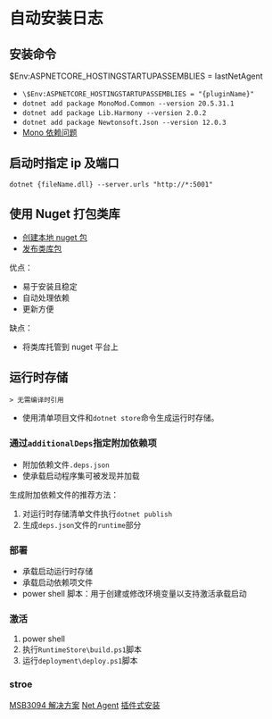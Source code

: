 # 自动安装日志

## 安装命令

\$Env:ASPNETCORE_HOSTINGSTARTUPASSEMBLIES = IastNetAgent

- `\$Env:ASPNETCORE_HOSTINGSTARTUPASSEMBLIES = "{pluginName}"`
- `dotnet add package MonoMod.Common --version 20.5.31.1`
- `dotnet add package Lib.Harmony --version 2.0.2`
- `dotnet add package Newtonsoft.Json --version 12.0.3`
- [Mono 依赖问题](https://github.com/pardeike/Harmony/pull/263)

## 启动时指定 ip 及端口

`dotnet {fileName.dll} --server.urls "http://*:5001"`

## 使用 Nuget 打包类库

- [创建本地 nuget 包](https://docs.microsoft.com/zh-cn/nuget/create-packages/creating-localized-packages)
- [发布类库包](https://www.cnblogs.com/daxnet/archive/2013/05/07/3064577.html)

优点：

- 易于安装且稳定
- 自动处理依赖
- 更新方便

缺点：

- 将类库托管到 nuget 平台上

## 运行时存储

    > 无需编译时引用

- 使用清单项目文件和`dotnet store`命令生成运行时存储。

### 通过`additionalDeps`指定附加依赖项

- 附加依赖文件`.deps.json`
- 使承载启动程序集可被发现并加载

生成附加依赖文件的推荐方法：

1. 对运行时存储清单文件执行`dotnet publish`
2. 生成`deps.json`文件的`runtime`部分

### 部署

- 承载启动运行时存储
- 承载启动依赖项文件
- power shell 脚本：用于创建或修改环境变量以支持激活承载启动

### 激活

1. power shell
2. 执行`RuntimeStore\build.ps1`脚本
3. 运行`deployment\deploy.ps1`脚本

### stroe

[MSB3094 解决方案](https://ask.csdn.net/questions/1053228)
[Net Agent](https://www.cnblogs.com/kingreatwill/p/9756222.html#/cnblog/works/article/9756222)
[插件式安装](http://aizhengli.com/webapi-chajianfangan/276/WebApi%20%E6%8F%92%E4%BB%B6%E5%BC%8F%E6%9E%84%E5%BB%BA%E6%96%B9%E6%A1%88.html)
